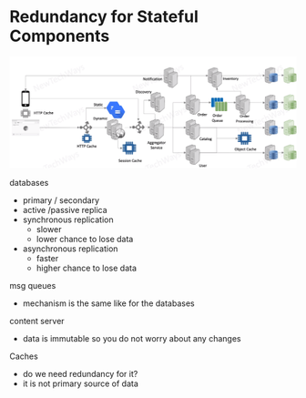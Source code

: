# Redundancy for Stateful Components

![Alt text](image-8.png)

databases
- primary / secondary
- active /passive replica
- synchronous replication
  - slower
  - lower chance to lose data
- asynchronous replication
  - faster
  - higher chance to lose data

msg queues
- mechanism is the same like for the databases

content server
- data is immutable so you do not worry about any changes

Caches
- do we need redundancy for it?
- it is not primary source of data